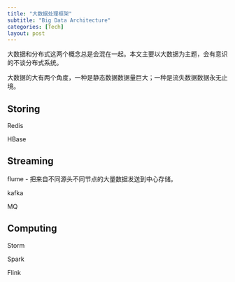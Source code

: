 ```yaml
---
title: "大数据处理框架"
subtitle: "Big Data Architecture"
categories: [Tech]
layout: post
---
```


大数据和分布式这两个概念总是会混在一起。本文主要以大数据为主题，会有意识的不谈分布式系统。

大数据的大有两个角度，一种是静态数据数据量巨大；一种是流失数据数据永无止境。


## Storing

Redis

HBase

## Streaming

flume - 把来自不同源头不同节点的大量数据发送到中心存储。

kafka

MQ


## Computing

Storm

Spark

Flink